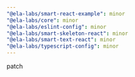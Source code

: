 ```yaml
---
"@ela-labs/smart-react-example": minor
"@ela-labs/core": minor
"@ela-labs/eslint-config": minor
"@ela-labs/smart-skeleton-react": minor
"@ela-labs/smart-text-react": minor
"@ela-labs/typescript-config": minor
---
```


patch
